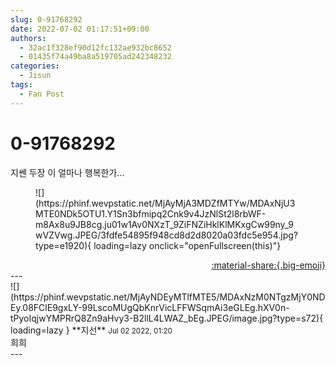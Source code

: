 ```yaml
---
slug: 0-91768292
date: 2022-07-02 01:17:51+09:00
authors:
  - 32ac1f328ef90d12fc132ae932bc8652
  - 01435f74a49ba8a519705ad242348232
categories:
  - Jisun
tags:
  - Fan Post
---
```


# 0-91768292

<div class="post-container" markdown="1">
<div class="content-container md-sidebar__scrollwrap" markdown="1">

지쎈 두장 이 얼마나 행복한가...
<figure markdown="1">
![](https://phinf.wevpstatic.net/MjAyMjA3MDZfMTYw/MDAxNjU3MTE0NDk5OTU1.Y1Sn3bfmipq2Cnk9v4JzNlSt2l8rbWF-m8Ax8u9JB8cg.ju01w1Av0NXzT_9ZiFNZiHklKlMKxgCw99ny_9wVZVwg.JPEG/3fdfe54895f948cd8d2d8020a03fdc5e954.jpg?type=e1920){ loading=lazy onclick="openFullscreen(this)"}
</figure>


</div>
</div>

<div style="text-align: right;" markdown="1">
<a href="https://weverse.io/fromis9/fanpost/0-91768292" style="text-align: right;">:material-share:{.big-emoji}</a>
</div>
---

<div class="comments-container md-sidebar__scrollwrap" markdown="1">
<div class="comment" markdown="1">
<div class='id-container' markdown="1">
![](https://phinf.wevpstatic.net/MjAyNDEyMTlfMTE5/MDAxNzM0NTgzMjY0NDEy.08FClE9gxLY-99LscoMUgQbKnrVicLFFWSqmAi3eGLEg.hXV0n-tPyoIqjwYMPRrQ8Zn9aHvy3-B2llL4LWAZ_bEg.JPEG/image.jpg?type=s72){ loading=lazy }
**<span class="artist">지선</span>** <small>Jul 02 2022, 01:20</small><br>
</div>
<div class='comment-body' markdown="1">
희희
</div>
</div>
</div>
---
